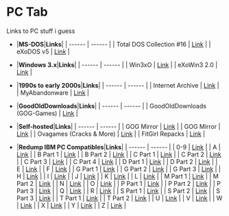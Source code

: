 # PC Tab

Links to PC stuff i guess<br/>

- |**MS-DOS**|**Links**|
| ------ | ------ |
| Total DOS Collection #16 | [Link](https://archive.org/download/Total_DOS_Collection_Release_16_March_2019) |
| eXoDOS v5 | [Link](https://exodos.the-eye.eu/) |

- |**Windows 3.x**|**Links**|
| ------ | ------ |
| Win3xO | [Link](https://the-eye.eu/public/Games/eXo/Win3xO/) |
| eXoWin3 2.0 | [Link](https://www.retro-exo.com/win3x.html) |

- |**1990s to early 2000s**|**Links**|
| ------ | ------ |
| Internet Archive | [Link](https://archive.org/) |
| MyAbandonware | [Link](https://www.myabandonware.com/) |

- |**GoodOldDownloads**|**Links**|
| ------ | ------ |
| GoodOldDownloads (GOG-Games) | [Link](https://gog-games.com) |

- |**Self-hosted**|**Links**|
| ------ | ------ |
| GOG Mirror | [Link](https://goggamespc7v6z5e.onion.ws/) |
| GOG Mirror | [Link](https://freegogpcgames.com/) |
| Ovagames (Cracks & More) | [Link](http://www.ovagames.com/) |
| FitGirl Repacks | [Link](https://fitgirl-repacks.site/) |

- |**Redump IBM PC Compatibles**|**Links**|
| ------ | ------ |
| 0-9 | [Link](https://archive.org/download/redump_pc_0) |
| A | [Link](https://archive.org/download/redump_pc_A) |
| B Part 1 | [Link](https://archive.org/download/redump_pc_B) |
| B Part 2 | [Link](https://archive.org/download/redump_pc_B-2) |
| C Part 1 | [Link](https://archive.org/download/redump_pc_C) |
| C Part 2 | [Link](https://archive.org/download/redump_pc_C-2) |
| C Part 3 | [Link](https://archive.org/download/redump_pc_C-3) |
| C Part 4 | [Link](https://archive.org/download/redump_pc_C-4) |
| D Part 1 | [Link](https://archive.org/download/redump_pc_D) |
| D Part 2 | [Link](https://archive.org/download/redump_pc_D-2) |
| E | [Link](https://archive.org/download/redump_pc_E) |
| F | [Link](https://archive.org/download/redump_pc_F) |
| G Part 1 | [Link](https://archive.org/download/redump_pc_G) |
| G Part 2 | [Link](https://archive.org/download/redump_pc_G-2) |
| G Part 3 | [Link](https://archive.org/download/redump_pc_G-3) |
| H | [Link](https://archive.org/download/redump_pc_H) |
| I | [Link](https://archive.org/download/redump_pc_I) |
| J | [Link](https://archive.org/download/redump_pc_J) |
| K | [Link](https://archive.org/download/redump_pc_K) |
| L | [Link](https://archive.org/download/redump_pc_L) |
| M Part 1 | [Link](https://archive.org/download/redump_pc_M) |
| M Part 2 | [Link](https://archive.org/download/redump_pc_M-2) |
| N | [Link](https://archive.org/download/redump_pc_N) |
| O | [Link](https://archive.org/download/redump_pc_O) |
| P Part 1 | [Link](https://archive.org/download/redump_pc_P) |
| P Part 2 | [Link](https://archive.org/download/redump_pc_P-2) |
| P Part 3 | [Link](https://archive.org/download/redump_pc_P-3) |
| Q | [Link](https://archive.org/download/redump_pc_Q) |
| R | [Link](https://archive.org/download/redump_pc_R) |
| S Part 1 | [Link](https://archive.org/download/redump_pc_S) |
| S Part 2 | [Link](https://archive.org/download/redump_pc_S-2) |
| S Part 3 | [Link](https://archive.org/download/redump_pc_S-3) |
| T Part 1 | [Link](https://archive.org/download/redump_pc_T) |
| T Part 2 | [Link](https://archive.org/download/redump_pc_T-2) |
| U | [Link](https://archive.org/download/redump_pc_U) |
| V | [Link](https://archive.org/download/redump_pc_V) |
| W | [Link](https://archive.org/download/redump_pc_W) |
| X | [Link](https://archive.org/download/redump_pc_X) |
| Y | [Link](https://archive.org/download/redump_pc_Y) |
| Z | [Link](https://archive.org/download/redump_pc_Z) |
